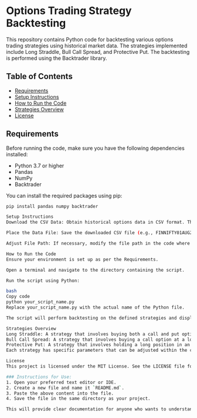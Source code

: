 # Options Trading Strategy Backtesting

This repository contains Python code for backtesting various options trading strategies using historical market data. The strategies implemented include Long Straddle, Bull Call Spread, and Protective Put. The backtesting is performed using the Backtrader library.

## Table of Contents
- [Requirements](#requirements)
- [Setup Instructions](#setup-instructions)
- [How to Run the Code](#how-to-run-the-code)
- [Strategies Overview](#strategies-overview)
- [License](#license)

## Requirements

Before running the code, make sure you have the following dependencies installed:

- Python 3.7 or higher
- Pandas
- NumPy
- Backtrader

You can install the required packages using pip:

```bash
pip install pandas numpy backtrader

Setup Instructions
Download the CSV Data: Obtain historical options data in CSV format. The code expects the data to be structured with specific columns including datetime, expiry_date, date, open, high, low, close, iv, and delta.

Place the Data File: Save the downloaded CSV file (e.g., FINNIFTY01AUG2320300PE.csv) in the same directory as the script.

Adjust File Path: If necessary, modify the file path in the code where the CSV is loaded.

How to Run the Code
Ensure your environment is set up as per the Requirements.

Open a terminal and navigate to the directory containing the script.

Run the script using Python:

bash
Copy code
python your_script_name.py
Replace your_script_name.py with the actual name of the Python file.

The script will perform backtesting on the defined strategies and display the results in the terminal.

Strategies Overview
Long Straddle: A strategy that involves buying both a call and put option to profit from high volatility in either direction.
Bull Call Spread: A strategy that involves buying a call option at a lower strike price and selling another call option at a higher strike price.
Protective Put: A strategy that involves holding a long position in an asset while buying a put option to protect against downside risk.
Each strategy has specific parameters that can be adjusted within the code, such as volatility thresholds, profit targets, and stop-loss levels.

License
This project is licensed under the MIT License. See the LICENSE file for details.

### Instructions for Use:
1. Open your preferred text editor or IDE.
2. Create a new file and name it `README.md`.
3. Paste the above content into the file.
4. Save the file in the same directory as your project. 

This will provide clear documentation for anyone who wants to understand or use your code.
